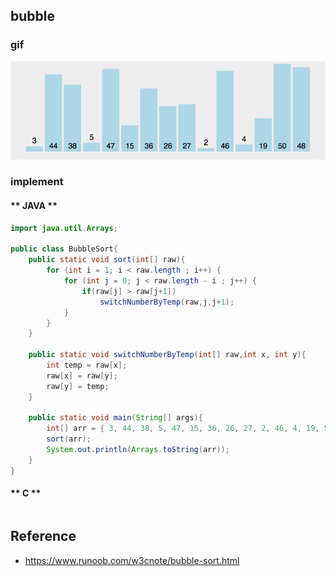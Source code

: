 ## bubble

### gif
![](/.images/algo/sort/bubble-sort-01.gif)

### implement
<!-- tabs:start -->

#### ** JAVA **
```java
import java.util.Arrays;

public class BubbleSort{
    public static void sort(int[] raw){
        for (int i = 1; i < raw.length ; i++) {
            for (int j = 0; j < raw.length - i ; j++) {
                if(raw[j] > raw[j+1])
                    switchNumberByTemp(raw,j,j+1);
            }
        }
    }

    public static void switchNumberByTemp(int[] raw,int x, int y){
        int temp = raw[x];
        raw[x] = raw[y];
        raw[y] = temp;
    }

    public static void main(String[] args){
        int[] arr = { 3, 44, 38, 5, 47, 15, 36, 26, 27, 2, 46, 4, 19, 50, 48 };
        sort(arr);
        System.out.println(Arrays.toString(arr));
    }
}
```

#### ** C **
```c

```
<!-- tabs:end -->


## Reference
* https://www.runoob.com/w3cnote/bubble-sort.html